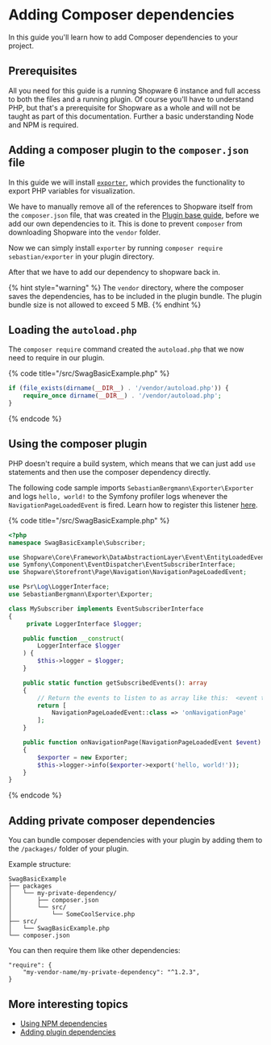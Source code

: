 # Adding Composer dependencies

In this guide you'll learn how to add Composer dependencies to your project.

## Prerequisites

All you need for this guide is a running Shopware 6 instance and full access to both the files and a running plugin. Of course you'll have to understand PHP, but that's a prerequisite for Shopware as a whole and will not be taught as part of this documentation. Further a basic understanding Node and NPM is required.

## Adding a composer plugin to the `composer.json` file

In this guide we will install [`exporter`](https://github.com/sebastianbergmann/exporter), which provides the functionality to export PHP variables for visualization.

We have to manually remove all of the references to Shopware itself from the `composer.json` file, that was created in the [Plugin base guide](../plugin-base-guide.md), before we add our own dependencies to it. This is done to prevent `composer` from downloading Shopware into the `vendor` folder.

Now we can simply install `exporter` by running `composer require sebastian/exporter` in your plugin directory.

After that we have to add our dependency to shopware back in.

{% hint style="warning" %}
The `vendor` directory, where the composer saves the dependencies, has to be included in the plugin bundle. The plugin bundle size is not allowed to exceed 5 MB.
{% endhint %}

## Loading the `autoload.php`

The `composer require` command created the `autoload.php` that we now need to require in our plugin.

{% code title="<plugin root>/src/SwagBasicExample.php" %}

```php
if (file_exists(dirname(__DIR__) . '/vendor/autoload.php')) {
    require_once dirname(__DIR__) . '/vendor/autoload.php';
}
```

{% endcode %}

## Using the composer plugin

PHP doesn't require a build system, which means that we can just add `use` statements and then use the composer dependency directly.

The following code sample imports `SebastianBergmann\Exporter\Exporter` and logs `hello, world!` to the Symfony profiler logs whenever the `NavigationPageLoadedEvent` is fired. Learn how to register this listener [here](listening-to-events.md).

{% code title="<plugin root>/src/SwagBasicExample.php" %}

```php
<?php
namespace SwagBasicExample\Subscriber;

use Shopware\Core\Framework\DataAbstractionLayer\Event\EntityLoadedEvent;
use Symfony\Component\EventDispatcher\EventSubscriberInterface;
use Shopware\Storefront\Page\Navigation\NavigationPageLoadedEvent;

use Psr\Log\LoggerInterface;
use SebastianBergmann\Exporter\Exporter;

class MySubscriber implements EventSubscriberInterface
{
     private LoggerInterface $logger;

    public function __construct(
        LoggerInterface $logger
    ) {
        $this->logger = $logger;
    }

    public static function getSubscribedEvents(): array
    {
        // Return the events to listen to as array like this:  <event to listen to> => <method to execute>
        return [
            NavigationPageLoadedEvent::class => 'onNavigationPage'
        ];
    }

    public function onNavigationPage(NavigationPageLoadedEvent $event)
    {
        $exporter = new Exporter;
        $this->logger->info($exporter->export('hello, world!'));
    }
}
```

{% endcode %}

## Adding private composer dependencies

You can bundle composer dependencies with your plugin by adding them to the `/packages/` folder of your plugin.

Example structure:

```text
SwagBasicExample
├── packages
│   └── my-private-dependency/
│       ├── composer.json
│       └── src/
│           └── SomeCoolService.php
├── src/
│   └── SwagBasicExample.php
└── composer.json
```

You can then require them like other dependencies:

```text
"require": {
    "my-vendor-name/my-private-dependency": "^1.2.3",
}
```

## More interesting topics

* [Using NPM dependencies](using-npm-dependencies.md)
* [Adding plugin dependencies](add-plugin-dependencies.md)
